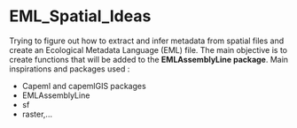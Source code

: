 # EML_Spatial_Ideas
Trying to figure out how to extract and infer metadata from spatial files and create an Ecological Metadata Language (EML) file.
The main objective is to create functions that will be added to the **EMLAssemblyLine package**.
Main inspirations and packages used : 
- Capeml and capemlGIS packages
- EMLAssemblyLine 
- sf 
- raster,...
